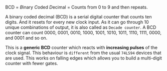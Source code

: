 BCD = *B*inary *C*oded *D*ecimal = Counts from 0 to 9 and then repeats.

A binary coded decimal (BCD) is a serial digital counter that counts
ten digits. And it resets for every new clock input. As it can go
through 10 unique combinations of output, it is also called as
`Decade counter`. A BCD counter can count 0000, 0001, 0010,
1000, 1001, 1010, 1011, 1110, 1111, 0000, and 0001 and so on.

This is a **generic BCD** counter which reacts with **increasing pulses** of the
clock signal. This behaviour is `different` from the usual `74LS94` devices
that are used. This works on falling edges which allows you to build a
multi-digit counter with fewer gates.